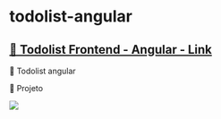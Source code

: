# todolist-angular
<h2>
    <a href="https://gabrielffguimaraes.github.io/todolist-angular/">🔗 Todolist Frontend - Angular - Link</a>
</h2>
<p>🚀 Todolist angular </p>

<p>🚀 Projeto </p>
<img src="https://gabrielffguimaraes.github.io/todolist-angular/assets/app.png">
